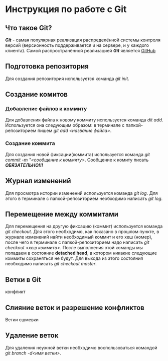 # Инструкция по работе с Git
## Что такое Git?
***Git*** - самая популярная реализация распределённой системы контроля версий (версионность поддерживается и на сервере, и у каждого клиента). Самой распространённой реализацией ***Git*** является [GitHub](https://github.com)
## Подготовка репозитория
Для создания репозитория используется команда *git init*.
## Создание комитов
### Добавление файлов к коммиту
Для добавления файла к новому коммиту используется команда *dit add*. Используется она следующим образом: в терминале с папкой-репозиторием пишем *git add <название файла>*.
### Создание коммита
Для создания новой фиксации(коммита) используется команда *git commit -m "<сообщение к коммиту>*. Сообщение к комиту писать ***ОБЯЗАТЕЛЬНО!!!***
## Журнал изменений
Для просмотра истории изменений используется команда *git log*. Для этого в терминале с папкой-репозиторием необходимо написать *git log*.
## Перемещение между коммитами
Для перемещения на другую фиксацию (коммит) используется команда *git checkout*. Для этого необходимо, как показано в прошлом пункте, в журнале изменений найти необходимый коммит и его хеш (номер), после чего в терминале с папкой-репозиторием надо написать *git checkout <хеш коммита>*. После выполнения этой команды мы попадаем в состояние **detached head**, в котором никакие следующие коммиты сохраняться не будут. Для выхода из этого состояния необходимо написать *git checkout master*.
## Ветки в Git
конфликт
## Слияние веток и разрешение конфликтов 
Ветки сшмевки
## Удаление веток
Для удаления неужной ветки необходимо воспользоваться командой *git branch -d<имя ветки>*.